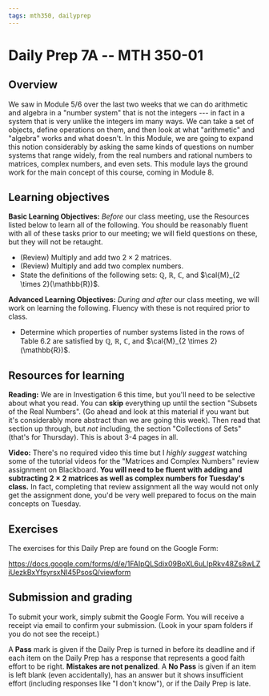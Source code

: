 ```yaml
---
tags: mth350, dailyprep
---
```


# Daily Prep 7A -- MTH 350-01

## Overview 

We saw in Module 5/6 over the last two weeks that we can do arithmetic and algebra in a "number system" that is not the integers --- in fact in a system that is very unlike the integers im many ways. We can take a set of objects, define operations on them, and then look at what "arithmetic" and "algebra" works and what doesn't. In this Module, we are going to expand this notion considerably by asking the same kinds of questions on number systems that range widely, from the real numbers and rational numbers to matrices, complex numbers, and even sets. This module lays the ground work for the main concept of this course, coming in Module 8. 


## Learning objectives 

**Basic Learning Objectives:** *Before* our class meeting, use the Resources listed below to learn all of the following. You should be reasonably fluent with all of these tasks prior to our meeting; we will field questions on these, but they will not be retaught. 

- (Review) Multiply and add two $2 \times 2$ matrices. 
- (Review) Multiply and add two complex numbers. 
- State the definitions of the following sets: $\mathbb{Q}$, $\mathbb{R}$, $\mathbb{C}$, and $\cal{M}_{2 \times 2}(\mathbb{R})$. 

<!-- - (Review) Given a finite set, list all the elements of its *power set*. 
- (Review) Find the intersection and the *symmetric difference* of two sets.  -->

**Advanced Learning Objectives:** *During and after* our class meeting, we will work on learning the following. Fluency with these is not required prior to class. 

- Determine which properties of number systems listed in the rows of Table 6.2 are satisfied by $\mathbb{Q}$, $\mathbb{R}$, $\mathbb{C}$, and $\cal{M}_{2 \times 2}(\mathbb{R})$.

## Resources for learning

**Reading:** We are in Investigation 6 this time, but you'll need to be selective about what you read. You can **skip** everything up until the section "Subsets of the Real Numbers". (Go ahead and look at this material if you want but it's considerably more abstract than we are going this week). Then read that section up through, but *not* including, the section "Collections of Sets" (that's for Thursday). This is about 3-4 pages in all. 

**Video:** There's no required video this time but I *highly suggest* watching some of the tutorial videos for the "Matrices and Complex Numbers" review assignment on Blackboard. **You will need to be fluent with adding and subtracting $2 \times 2$ matrices as well as complex numbers for Tuesday's class.** In fact, completing that review assignment all the way would not only get the assignment done, you'd be very well prepared to focus on the main concepts on Tuesday. 

## Exercises 

The exercises for this Daily Prep are found on the Google Form: 

https://docs.google.com/forms/d/e/1FAIpQLSdix09BoXL6uLlpRkv48Zs8wLZiUezkBxYfsyrsxNI45PsosQ/viewform


## Submission and grading 

To submit your work, simply submit the Google Form. You will receive a receipt via email to confirm your submission. (Look in your spam folders if you do not see the receipt.) 

A **Pass** mark is given if the Daily Prep is turned in before its deadline and if each item on the Daily Prep has a response that represents a good faith effort to be right. **Mistakes are not penalized**. A **No Pass** is given if an item is left blank (even accidentally), has an answer but it shows insufficient effort (including responses like "I don't know"), or if the Daily Prep is late.